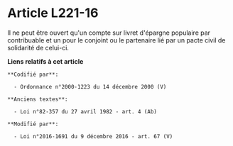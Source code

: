 # Article L221-16

Il ne peut être ouvert qu'un compte sur livret d'épargne populaire par contribuable et un pour le conjoint ou le partenaire
lié par un pacte civil de solidarité de celui-ci.

**Liens relatifs à cet article**

	**Codifié par**:

	  - Ordonnance n°2000-1223 du 14 décembre 2000 (V)

	**Anciens textes**:

	  - Loi n°82-357 du 27 avril 1982 - art. 4 (Ab)

	**Modifié par**:

	  - Loi n°2016-1691 du 9 décembre 2016 - art. 67 (V)
